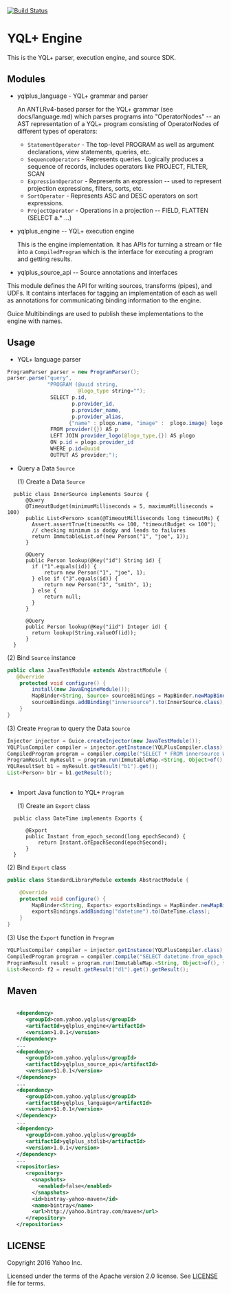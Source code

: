 [![Build Status](https://travis-ci.org/yahoo/yql-plus.svg?branch=jdk10)](https://travis-ci.org/yahoo/yql-plus)

# YQL+ Engine

This is the YQL+ parser, execution engine, and source SDK.

## Modules

- yqlplus_language - YQL+ grammar and parser

  An ANTLRv4-based parser for the YQL+ grammar (see docs/language.md) which parses programs into 
  "OperatorNodes" -- an AST representation of a YQL+ program consisting of OperatorNodes of different types 
  of operators:
  
  - `StatementOperator`  - The top-level PROGRAM as well as argument declarations, view statements, queries, etc.
   - `SequenceOperators`  - Represents queries. Logically produces a sequence of records, includes operators like PROJECT, FILTER, SCAN
   - `ExpressionOperator` - Represents an expression -- used to represent projection expressions, filters, sorts, etc. 
   - `SortOperator`       - Represents ASC and DESC operators on sort expressions.
   - `ProjectOperator`    - Operations in a projection -- FIELD, FLATTEN (SELECT a.* ...)

- yqlplus_engine -- YQL+ execution engine

  This is the engine implementation. It has APIs for turning a stream or file into a `CompiledProgram` which is the interface for executing a program and getting results.

- yqlplus_source_api -- Source annotations and interfaces

 This module defines the API for writing sources, transforms (pipes), and UDFs. It contains interfaces for tagging an implementation of each as well as annotations for communicating binding information to the engine.

 Guice Multibindings are used to publish these implementations to the engine with names.


## Usage

- YQL+ language parser
```java     
ProgramParser parser = new ProgramParser();
parser.parse("query", 
             "PROGRAM (@uuid string,
                       @logo_type string=""); 
              SELECT p.id,
                     p.provider_id, 
                     p.provider_name,
                     p.provider_alias,  
                    {"name" : plogo.name, "image" :  plogo.image} logo
              FROM provider({}) AS p 
              LEFT JOIN provider_logo(@logo_type,{}) AS plogo 
              ON p.id = plogo.provider_id  
              WHERE p.id=@uuid
              OUTPUT AS provider;");
``` 
- Query a Data `Source`
 
    (1) Create a Data `Source`
```
  public class InnerSource implements Source {
      @Query
      @TimeoutBudget(minimumMilliseconds = 5, maximumMilliseconds = 100)
      public List<Person> scan(@TimeoutMilliseconds long timeoutMs) {
        Assert.assertTrue(timeoutMs <= 100, "timeoutBudget <= 100");
        // checking minimum is dodgy and leads to failures
        return ImmutableList.of(new Person("1", "joe", 1));
      }

      @Query
      public Person lookup(@Key("id") String id) {
        if ("1".equals(id)) {
            return new Person("1", "joe", 1);
        } else if ("3".equals(id)) {
            return new Person("3", "smith", 1);
        } else {
            return null;
        }
      }

      @Query
      public Person lookup(@Key("iid") Integer id) {
        return lookup(String.valueOf(id));
      }
  }
```

   
  (2) Bind `Source` instance
```java
public class JavaTestModule extends AbstractModule {
   @Override
    protected void configure() {
        install(new JavaEngineModule());
        MapBinder<String, Source> sourceBindings = MapBinder.newMapBinder(binder(), String.class, Source.class);
        sourceBindings.addBinding("innersource").to(InnerSource.class);
    }
}
```
   
  (3) Create `Program` to query the Data `Source`
 
```java
Injector injector = Guice.createInjector(new JavaTestModule());
YQLPlusCompiler compiler = injector.getInstance(YQLPlusCompiler.class);
CompiledProgram program = compiler.compile("SELECT * FROM innersource WHERE id = '1' OUTPUT AS b1;");
ProgramResult myResult = program.run(ImmutableMap.<String, Object>of(), true);
YQLResultSet b1 = myResult.getResult("b1").get();
List<Person> b1r = b1.getResult();
 
```


- Import Java function to YQL+ `Program`

  (1) Create an `Export` class 
```
  public class DateTime implements Exports {

      @Export
      public Instant from_epoch_second(long epochSecond) {
          return Instant.ofEpochSecond(epochSecond);
      }
  }
```

   
  (2) Bind `Export` class
```java
public class StandardLibraryModule extends AbstractModule {

    @Override
    protected void configure() {
        MapBinder<String, Exports> exportsBindings = MapBinder.newMapBinder(binder(), String.class, Exports.class);
        exportsBindings.addBinding("datetime").to(DateTime.class);
    }
}
```
   
  (3) Use the `Export` function in `Program`
 
```java
YQLPlusCompiler compiler = injector.getInstance(YQLPlusCompiler.class);
CompiledProgram program = compiler.compile("SELECT datetime.from_epoch_second(1378489457) date OUTPUT AS d1;");
ProgramResult result = program.run(ImmutableMap.<String, Object>of(), false);
List<Record> f2 = result.getResult("d1").get().getResult();
```

## Maven

```xml
   
   <dependency>
      <groupId>com.yahoo.yqlplus</groupId>
      <artifactId>yqlplus_engine</artifactId>
      <version>1.0.1</version>
   </dependency>
   ...
   <dependency>   
      <groupId>com.yahoo.yqlplus</groupId>
      <artifactId>yqlplus_source_api</artifactId>
      <version>$1.0.1</version>
   </dependency>
   ...
   <dependency>   
      <groupId>com.yahoo.yqlplus</groupId>
      <artifactId>yqlplus_language</artifactId>
      <version>$1.0.1</version>
   </dependency> 
   ...
   <dependency>
      <groupId>com.yahoo.yqlplus</groupId>
      <artifactId>yqlplus_stdlib</artifactId>
      <version>1.0.1</version>
   </dependency>
   ...
   <repositories>
      <repository>
        <snapshots>
          <enabled>false</enabled>
        </snapshots>
        <id>bintray-yahoo-maven</id>
        <name>bintray</name>
        <url>http://yahoo.bintray.com/maven</url>
      </repository>
   </repositories>
```



## LICENSE

Copyright 2016 Yahoo Inc.

Licensed under the terms of the Apache version 2.0 license. See [LICENSE](/LICENSE) file for terms.

